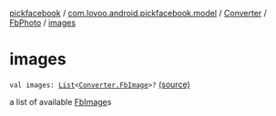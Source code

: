 [pickfacebook](../../../index.md) / [com.lovoo.android.pickfacebook.model](../../index.md) / [Converter](../index.md) / [FbPhoto](index.md) / [images](./images.md)

# images

`val images: `[`List`](https://kotlinlang.org/api/latest/jvm/stdlib/kotlin.collections/-list/index.html)`<`[`Converter.FbImage`](../-fb-image/index.md)`>?` [(source)](https://github.com/lovoo/android-pickpic/blob/master/pickfacebook/src/main/kotlin/com/lovoo/android/pickfacebook/model/Converter.kt#L96)

a list of available [FbImage](../-fb-image/index.md)s

